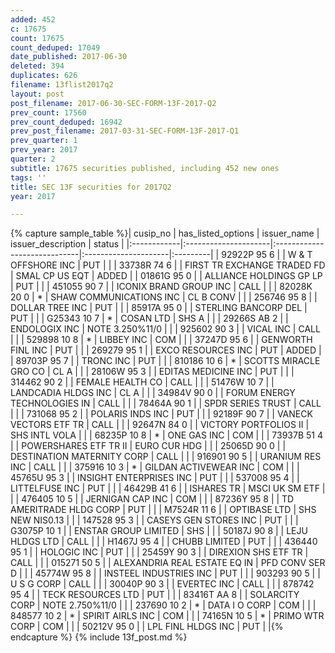 ```yaml
---
added: 452
c: 17675
count: 17675
count_deduped: 17049
date_published: 2017-06-30
deleted: 394
duplicates: 626
filename: 13flist2017q2
layout: post
post_filename: 2017-06-30-SEC-FORM-13F-2017-Q2
prev_count: 17560
prev_count_deduped: 16942
prev_post_filename: 2017-03-31-SEC-FORM-13F-2017-Q1
prev_quarter: 1
prev_year: 2017
quarter: 2
subtitle: 17675 securities published, including 452 new ones
tags: ''
title: SEC 13F securities for 2017Q2
year: 2017

---
```

{% capture sample_table %}| cusip_no    | has_listed_options   | issuer_name                  | issuer_description   | status   |
|:------------|:---------------------|:-----------------------------|:---------------------|:---------|
| 92922P 95 6 |                      | W & T OFFSHORE INC           | PUT                  |          |
| 33738R 74 6 |                      | FIRST TR EXCHANGE TRADED FD  | SMAL CP US EQT       | ADDED    |
| 01861G 95 0 |                      | ALLIANCE HOLDINGS GP LP      | PUT                  |          |
| 451055 90 7 |                      | ICONIX BRAND GROUP INC       | CALL                 |          |
| 82028K 20 0 | *                    | SHAW COMMUNICATIONS INC      | CL B CONV            |          |
| 256746 95 8 |                      | DOLLAR TREE INC              | PUT                  |          |
| 85917A 95 0 |                      | STERLING BANCORP DEL         | PUT                  |          |
| G25343 10 7 | *                    | COSAN LTD                    | SHS A                |          |
| 29266S AB 2 |                      | ENDOLOGIX INC                | NOTE  3.250%11/0     |          |
| 925602 90 3 |                      | VICAL INC                    | CALL                 |          |
| 529898 10 8 | *                    | LIBBEY INC                   | COM                  |          |
| 37247D 95 6 |                      | GENWORTH FINL INC            | PUT                  |          |
| 269279 95 1 |                      | EXCO RESOURCES INC           | PUT                  | ADDED    |
| 89703P 95 7 |                      | TRONC INC                    | PUT                  |          |
| 810186 10 6 | *                    | SCOTTS MIRACLE GRO CO        | CL A                 |          |
| 28106W 95 3 |                      | EDITAS MEDICINE INC          | PUT                  |          |
| 314462 90 2 |                      | FEMALE HEALTH CO             | CALL                 |          |
| 51476W 10 7 |                      | LANDCADIA HLDGS INC          | CL A                 |          |
| 34984V 90 0 |                      | FORUM ENERGY TECHNOLOGIES IN | CALL                 |          |
| 78464A 90 1 |                      | SPDR SERIES TRUST            | CALL                 |          |
| 731068 95 2 |                      | POLARIS INDS INC             | PUT                  |          |
| 92189F 90 7 |                      | VANECK VECTORS ETF TR        | CALL                 |          |
| 92647N 84 0 |                      | VICTORY PORTFOLIOS II        | SHS INTL VOLA        |          |
| 68235P 10 8 | *                    | ONE GAS INC                  | COM                  |          |
| 73937B 51 4 |                      | POWERSHARES ETF TR II        | EURO CUR HDG         |          |
| 25065D 90 0 |                      | DESTINATION MATERNITY CORP   | CALL                 |          |
| 916901 90 5 |                      | URANIUM RES INC              | CALL                 |          |
| 375916 10 3 | *                    | GILDAN ACTIVEWEAR INC        | COM                  |          |
| 45765U 95 3 |                      | INSIGHT ENTERPRISES INC      | PUT                  |          |
| 537008 95 4 |                      | LITTELFUSE INC               | PUT                  |          |
| 46429B 41 6 |                      | ISHARES TR                   | MSCI UK SM ETF       |          |
| 476405 10 5 |                      | JERNIGAN CAP INC             | COM                  |          |
| 87236Y 95 8 |                      | TD AMERITRADE HLDG CORP      | PUT                  |          |
| M7524R 11 6 |                      | OPTIBASE LTD                 | SHS NEW NIS0.13      |          |
| 147528 95 3 |                      | CASEYS GEN STORES INC        | PUT                  |          |
| G3075P 10 1 |                      | ENSTAR GROUP LIMITED         | SHS                  |          |
| 50187J 90 8 |                      | LEJU HLDGS LTD               | CALL                 |          |
| H1467J 95 4 |                      | CHUBB LIMITED                | PUT                  |          |
| 436440 95 1 |                      | HOLOGIC INC                  | PUT                  |          |
| 25459Y 90 3 |                      | DIREXION SHS ETF TR          | CALL                 |          |
| 015271 50 5 |                      | ALEXANDRIA REAL ESTATE EQ IN | PFD CONV SER D       |          |
| 45774W 95 8 |                      | INSTEEL INDUSTRIES INC       | PUT                  |          |
| 903293 90 5 |                      | U S G CORP                   | CALL                 |          |
| 30040P 90 3 |                      | EVERTEC INC                  | CALL                 |          |
| 878742 95 4 |                      | TECK RESOURCES LTD           | PUT                  |          |
| 83416T AA 8 |                      | SOLARCITY CORP               | NOTE  2.750%11/0     |          |
| 237690 10 2 | *                    | DATA I O CORP                | COM                  |          |
| 848577 10 2 | *                    | SPIRIT AIRLS INC             | COM                  |          |
| 74165N 10 5 | *                    | PRIMO WTR CORP               | COM                  |          |
| 50212V 95 0 |                      | LPL FINL HLDGS INC           | PUT                  |          |{% endcapture %}
{% include 13f_post.md %}
